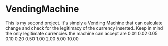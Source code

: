 # VendingMachine
This is my second project. It's simply a Vending Machine that can calculate change and check for the legitimacy of the currency inserted.
Keep in mind the only legitimate currencies the machine can accept are 0.01 0.02 0.05 0.10 0.20 0.50 1.00 2.00 5.00 10.00

